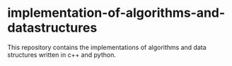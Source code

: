 # implementation-of-algorithms-and-datastructures
This repository contains the implementations of algorithms and data structures written in c++ and python.
